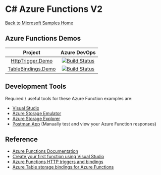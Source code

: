 # C# Azure Functions V2

[Back to Microsoft Samples Home](../readme.md)

## Azure Functions Demos

| Project  |  Azure DevOps            |
| :--------:    |   :-----:           |
| [HttpTrigger.Demo](HttpTrigger.Demo/readme.md)        |     [![Build Status](https://dev.azure.com/markogdev/Microsoft_Samples/_apis/build/status/Azure.Functions.TableBindings.Demo)](https://dev.azure.com/markogdev/Microsoft_Samples/_build/latest?definitionId=4)        | 
| [TableBindings.Demo](TableBindings.Demo/readme.md)        |     [![Build Status](https://dev.azure.com/markogdev/Microsoft_Samples/_apis/build/status/Azure.Functions.TableBindings.Demo)](https://dev.azure.com/markogdev/Microsoft_Samples/_build/latest?definitionId=4)    | 

 
## Development Tools
Required / useful tools for these Azure Function examples are:

* [Visual Studio](https://visualstudio.microsoft.com/)
* [Azure Storage Emulator](https://docs.microsoft.com/en-us/azure/storage/common/storage-use-emulator)
* [Azure Storage Explorer](https://azure.microsoft.com/en-us/features/storage-explorer/)
* [Postman App](https://www.getpostman.com/) (Manually test and view your Azure Function responses)

## Reference 

* [Azure Functions Documentation](https://docs.microsoft.com/en-us/azure/azure-functions/)
* [Create your first function using Visual Studio](https://docs.microsoft.com/en-us/azure/azure-functions/functions-create-your-first-function-visual-studio)
* [Azure Functions HTTP triggers and bindings](https://docs.microsoft.com/en-us/azure/azure-functions/functions-bindings-http-webhook)
* [Azure Table storage bindings for Azure Functions](https://docs.microsoft.com/en-us/azure/azure-functions/functions-bindings-storage-table)





